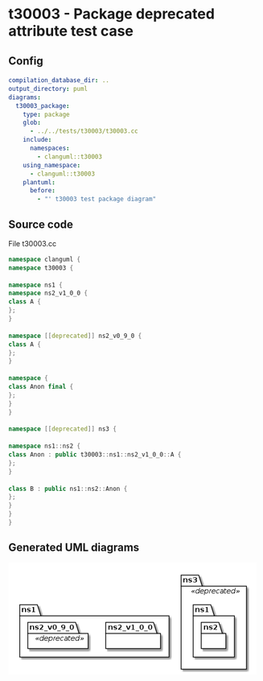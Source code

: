 # t30003 - Package deprecated attribute test case
## Config
```yaml
compilation_database_dir: ..
output_directory: puml
diagrams:
  t30003_package:
    type: package
    glob:
      - ../../tests/t30003/t30003.cc
    include:
      namespaces:
        - clanguml::t30003
    using_namespace:
      - clanguml::t30003
    plantuml:
      before:
        - "' t30003 test package diagram"
```
## Source code
File t30003.cc
```cpp
namespace clanguml {
namespace t30003 {

namespace ns1 {
namespace ns2_v1_0_0 {
class A {
};
}

namespace [[deprecated]] ns2_v0_9_0 {
class A {
};
}

namespace {
class Anon final {
};
}
}

namespace [[deprecated]] ns3 {

namespace ns1::ns2 {
class Anon : public t30003::ns1::ns2_v1_0_0::A {
};
}

class B : public ns1::ns2::Anon {
};
}
}
}
```
## Generated UML diagrams
![t30003_package](./t30003_package.png "Package deprecated attribute test case")
